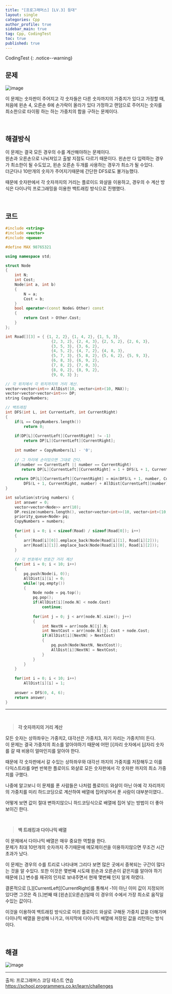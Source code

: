 ```yaml
---
title: "[프로그래머스] [LV.3] 등대"
layout: single
categories: Cpp
author_profile: true
sidebar_main: true
tag: Cpp, CodingTest
toc: true
published: true
---
```


CodingTest
{: .notice--warning}

## 문제

![image](https://github.com/PREADIM/PREADIM.github.io/assets/69719507/a9f3e673-dfd9-46f2-95c8-803a3c0bdcbb)


이 문제는 숫자판이 주어지고 각 숫자들은 다른 숫자까지의 가중치가 있다고 가정할 때,    
처음에 왼손 4, 오른손 6에 손가락이 올라가 있다 가정하고 랜덤으로 주어지는 숫자를 최소한으로 타이핑 하는 하는 가중치의 합을 구하는 문제이다. 


<br>


## 해결방식

이 문제는 결국 모든 경우의 수를 계산해야하는 문제이다.     
왼손과 오른손으로 나눠져있고 출발 지점도 다르기 때문이다. 왼손만 다 입력하는 경우가 최소한이 될 수도있고, 왼손 오른손 두개를 사용하는 경우가 최소가 될 수있다.     
더군다나 10만개의 숫자가 주어지기때문에 간단한 DFS로도 불가능했다.

때문에 숫자판에서 각 숫자까지의 거리는 플로이드 와샬을 이용하고, 경우의 수 계산 방식은 다이나믹 프로그래밍을 이용한 백트래킹 방식으로 진행했다.


<br>


## 코드


```cpp
#include <string>
#include <vector>
#include <queue>

#define MAX 98765321

using namespace std;

struct Node
{
    int N;
    int Cost;
    Node(int a, int b)
    {
        N = a;
        Cost = b;
    }
    bool operator<(const Node& Other) const
    {
        return Cost > Other.Cost;
    }
};

int Road[][3] = { {1, 2, 2}, {1, 4, 2}, {1, 5, 3},
                    {2, 3, 2}, {2, 4, 3}, {2, 5, 2}, {2, 6, 3},
                    {3, 5, 3}, {3, 6, 2},
                    {4, 5, 2}, {4, 7, 2}, {4, 8, 3},
                    {5, 7, 3}, {5, 8, 2}, {5, 6, 2}, {5, 9, 3},
                    {6, 8, 3}, {6, 9, 2},
                    {7, 8, 2}, {7, 0, 3},
                    {8, 0, 2}, {8, 9, 2},
                    {9, 0, 3} };

// 각 위치에서 각 위치까지의 거리 계산.
vector<vector<int>> AllDist(10, vector<int>(10, MAX)); 
vector<vector<vector<int>>> DP;
string CopyNumbers;

// 백트래킹
int DFS(int L, int CurrentLeft, int CurrentRight)
{
    if(L == CopyNumbers.length())
        return 0;
    
    if(DP[L][CurrentLeft][CurrentRight] != -1)
        return DP[L][CurrentLeft][CurrentRight];
    
    int number = CopyNumbers[L] - '0';
    
    // 그 자리에 손이있으면 그대로 간다.
    if(number == CurrentLeft || number == CurrentRight)
       return DP[L][CurrentLeft][CurrentRight] = 1 + DFS(L + 1, CurrentLeft, CurrentRight);
    
    return DP[L][CurrentLeft][CurrentRight] = min(DFS(L + 1, number, CurrentLeft) + AllDist[CurrentRight][number],
        DFS(L + 1, CurrentRight, number) + AllDist[CurrentLeft][number]);
}

int solution(string numbers) {
    int answer = 0;
    vector<vector<Node>> arr(10);
    DP.resize(numbers.length(), vector<vector<int>>(10, vector<int>(10, -1)));
    priority_queue<Node> pq;
    CopyNumbers = numbers;
    
    for(int i = 0; i < sizeof(Road) / sizeof(Road[0]); i++)
    {
        arr[Road[i][0]].emplace_back(Node(Road[i][1], Road[i][2]));
        arr[Road[i][1]].emplace_back(Node(Road[i][0], Road[i][2]));
    }
    
    // 각 번호에서 번호간 거리 계산
    for(int i = 0; i < 10; i++)
    {
        pq.push(Node(i, 0));
        AllDist[i][i] = 0;
        while(!pq.empty())
        {
            Node node = pq.top();
            pq.pop();    
            if(AllDist[i][node.N] < node.Cost)
                continue;
            
            for(int j = 0; j < arr[node.N].size(); j++)
            {
                int NextN = arr[node.N][j].N;
                int NextCost = arr[node.N][j].Cost + node.Cost;
                if(AllDist[i][NextN] > NextCost)
                {
                    pq.push(Node(NextN, NextCost));
                    AllDist[i][NextN] = NextCost;
                }
            }
        }
    }
    
    for(int i = 0; i < 10; i++)
        AllDist[i][i] = 1;
    
    answer = DFS(0, 4, 6);   
    return answer;
}
```
***

<br>

> **각 숫자까지의 거리 계산**

모든 숫자는 상하좌우는 가중치2, 대각선은 가중치3, 자기 자리는 가중치1이 든다.    
이 문제는 결국 가중치의 최소를 알아야하기 때문에 어떤 [i]자리 숫자에서 [j]자리 숫자를 갈 때 비용이 얼마인지를 알아야 한다.

때문에 각 숫자판에서 갈 수있는 상하좌우와 대각선 까지의 가중치를 저장해두고 이를 다익스트라를 9번 반복한 플로이드 와샬로 모든 숫자판에서 각 숫자판 까지의 최소 가중치를 구했다.

나중에 알고보니 이 문제를 푼 사람들은 나처럼 플로이드 와샬이 아닌 아예 각 자리까지의 가중치를 미리 하드코딩으로 계산하여 배열에 집어넣어서 푼 사람이 대부분이였다..

어떻게 보면 값이 절대 변하지않으니 하드코딩식으로 배열에 집어 넣는 방법이 더 좋아 보이긴 한다.

<br>


> **백 트래킹과 다이나믹 배열**

이 문제에서 다이나믹 배열은 매우 중요한 역할을 한다.    
문제가 최대 10만개의 숫자까지 주기때문에 메모제이션을 이용하지않으면 무조건 시간초과가 났다.   

이 문제는 경우의 수를 트리로 나타내며 그리다 보면 많은 곳에서 중복되는 구간이 많다는 것을 알 수있다. 또한 이것은 몇번째 시도때 왼손과 오른손이 같은지를 알아야 하기 때문에 [L] 변수를 재귀의 인자로 보내주면서 현재 몇번째 인지 알게 하였다.    

결론적으로 [L][CurrentLeft][CurrentRight]를 통해서 -1이 아닌 이미 값이 지정되어있다면 그것은 즉 [L]번째 때 [왼손][오른손]일때 이 경우의 수에서 가장 최소로 움직일 수있는 값이다.

이것을 이용하여 백트래킹 방식으로 미리 플로이드 와샬로 구해둔 가중치 값을 더해가며 다이나믹 배열을 완성해 나가고, 마지막에 다이나믹 배열에 저장된 값을 리턴하는 방식이다.


<br>


## 해결

![image](https://github.com/PREADIM/PREADIM.github.io/assets/69719507/759a862e-cc0b-4a76-a703-6fc5161cad31)



***

출처: 프로그래머스 코딩 테스트 연습    
https://school.programmers.co.kr/learn/challenges
